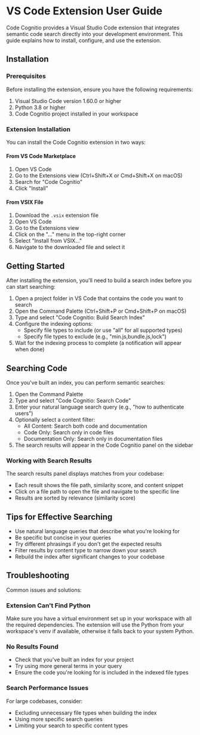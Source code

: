 # VS Code Extension User Guide

Code Cognitio provides a Visual Studio Code extension that integrates semantic code search directly into your development environment. This guide explains how to install, configure, and use the extension.

## Installation

### Prerequisites

Before installing the extension, ensure you have the following requirements:

1. Visual Studio Code version 1.60.0 or higher
2. Python 3.8 or higher
3. Code Cognitio project installed in your workspace

### Extension Installation

You can install the Code Cognitio extension in two ways:

#### From VS Code Marketplace

1. Open VS Code
2. Go to the Extensions view (Ctrl+Shift+X or Cmd+Shift+X on macOS)
3. Search for "Code Cognitio"
4. Click "Install"

#### From VSIX File

1. Download the `.vsix` extension file
2. Open VS Code
3. Go to the Extensions view
4. Click on the "..." menu in the top-right corner
5. Select "Install from VSIX..."
6. Navigate to the downloaded file and select it

## Getting Started

After installing the extension, you'll need to build a search index before you can start searching:

1. Open a project folder in VS Code that contains the code you want to search
2. Open the Command Palette (Ctrl+Shift+P or Cmd+Shift+P on macOS)
3. Type and select "Code Cognitio: Build Search Index"
4. Configure the indexing options:
   - Specify file types to include (or use "all" for all supported types)
   - Specify file types to exclude (e.g., "min.js,bundle.js,lock")
5. Wait for the indexing process to complete (a notification will appear when done)

## Searching Code

Once you've built an index, you can perform semantic searches:

1. Open the Command Palette
2. Type and select "Code Cognitio: Search Code"
3. Enter your natural language search query (e.g., "how to authenticate users")
4. Optionally select a content filter:
   - All Content: Search both code and documentation
   - Code Only: Search only in code files
   - Documentation Only: Search only in documentation files
5. The search results will appear in the Code Cognitio panel on the sidebar

### Working with Search Results

The search results panel displays matches from your codebase:

- Each result shows the file path, similarity score, and content snippet
- Click on a file path to open the file and navigate to the specific line
- Results are sorted by relevance (similarity score)

## Tips for Effective Searching

- Use natural language queries that describe what you're looking for
- Be specific but concise in your queries
- Try different phrasings if you don't get the expected results
- Filter results by content type to narrow down your search
- Rebuild the index after significant changes to your codebase

## Troubleshooting

Common issues and solutions:

### Extension Can't Find Python

Make sure you have a virtual environment set up in your workspace with all the required dependencies. The extension will use the Python from your workspace's venv if available, otherwise it falls back to your system Python.

### No Results Found

- Check that you've built an index for your project
- Try using more general terms in your query
- Ensure the code you're looking for is included in the indexed file types

### Search Performance Issues

For large codebases, consider:

- Excluding unnecessary file types when building the index
- Using more specific search queries
- Limiting your search to specific content types
